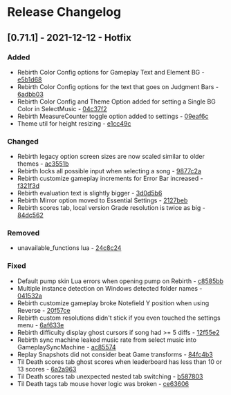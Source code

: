 # Release Changelog


## [0.71.1] - 2021-12-12 - Hotfix

### Added
- Rebirth Color Config options for Gameplay Text and Element BG - [e5b1d68](../../../commit/e5b1d688b22563c7a20cbac87fc92ece54c54f91)
- Rebirth Color Config options for the text that goes on Judgment Bars - [6adbb03](../../../commit/6adbb0334a495fa1edf340e9d5ed6b8b4dbd57f6)
- Rebirth Color Config and Theme Option added for setting a Single BG Color in SelectMusic - [04c37f2](../../../commit/04c37f21909487e6098f7fa8297a28952b39d089)
- Rebirth MeasureCounter toggle option added to settings - [09eaf6c](../../../commit/09eaf6c0441c8c41d174ba6f102711e7586aef3a)
- Theme util for height resizing - [e1cc49c](../../../commit/e1cc49c9097c3af3cc3adb394b19c0dbbee9ea84)

### Changed
- Rebirth legacy option screen sizes are now scaled similar to older themes - [ac3551b](../../../commit/ac3551b04012308a0778e18498d45cf261fc0b4b)
- Rebirth locks all possible input when selecting a song - [9877c2a](../../../commit/9877c2a2eb1a788809ec76438996f725a224dcf6)
- Rebirth customize gameplay increments for Error Bar increased - [f321f3d](../../../commit/f321f3d3e293d11d679303446ace0c038005c61c)
- Rebirth evaluation text is slightly bigger - [3d0d5b6](../../../commit/3d0d5b685514eaae753faeed00fa60f097bc3f26)
- Rebirth Mirror option moved to Essential Settings - [2127beb](../../../commit/2127beb818d5fcbad7460c561149d26b6056a94d)
- Rebirth scores tab, local version Grade resolution is twice as big - [84dc562](../../../commit/84dc5625c15d034a48a39bfdbaa6618bf95dff6b)

### Removed
- unavailable_functions lua - [24c8c24](../../../commit/24c8c241bd853283b73a8f9d4db6ef15d990699e)

### Fixed
- Default pump skin Lua errors when opening pump on Rebirth - [c8585bb](../../../commit/c8585bbc4be6b2afc152ba509e528aa99f175ac3)
- Multiple instance detection on Windows detected folder names - [041532a](../../../commit/041532a1306ecada11e9a2b7b879cc19f224db8a)
- Rebirth customize gameplay broke Notefield Y position when using Reverse - [20f57ce](../../../commit/20f57ce745c3019c1abda8f8ec2d558bbc8bf26e)
- Rebirth custom resolutions didn't stick if you even touched the settings menu - [6af633e](../../../commit/6af633eaf9629a88c792c28f7137cfc08f845575)
- Rebirth difficulty display ghost cursors if song had >= 5 diffs - [12f55e2](../../../commit/12f55e2ae3a55e49be9c142d90a514f6bbcfe2e7)
- Rebirth sync machine leaked music rate from select music into GameplaySyncMachine - [ac85574](../../../commit/ac855747c96814a4296aa463ea7c3110c10cd583)
- Replay Snapshots did not consider beat Game transforms - [84fc4b3](../../../commit/84fc4b3f2980dc6079517030009c4b5ef094fa59)
- Til Death scores tab ghost scores when leaderboard has less than 10 or 13 scores - [6a2a963](../../../commit/6a2a963470018741a21b12c2da8ac6cc5bb7586f)
- Til Death scores tab unexpected nested tab switching - [b587803](../../../commit/b58780307046e830ee6368e13921a00e00e175e0)
- Til Death tags tab mouse hover logic was broken - [ce63606](../../../commit/ce636066660fd34cbb9487129bdd7515b9848c8c)